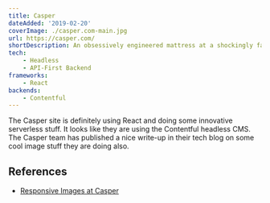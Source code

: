 ```yaml
---
title: Casper
dateAdded: '2019-02-20'
coverImage: ./casper.com-main.jpg
url: https://casper.com/
shortDescription: An obsessively engineered mattress at a shockingly fair price. 
tech:
    - Headless
    - API-First Backend
frameworks:
    - React
backends:
    - Contentful    
---
```


The Casper site is definitely using React and doing some innovative serverless stuff.  It looks like they are using the Contentful headless CMS.  The Casper team has published a nice write-up in their tech blog on some cool image stuff they are doing also.

## References

* [Responsive Images at Casper](https://medium.com/caspertechteam/responsive-images-at-casper-c471f5b8307d)

